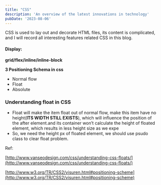 ```yaml
---
title: "CSS"
description: 'An overview of the latest innovations in technology'
pubDate: '2023-08-06'
---
```


CSS is used to lay out and decorate HTML files, its content is complicated, and I will record all interesting features related CSS in this blog.

#### Display:

**grid/flex/inline/inline-block**

**3 Positioning Schema in css**

- Normal flow
- Float
- Absolute

  

### Understanding float in CSS

- Float will make the item float out of normal flow, make this item have no height(**ITS WIDTH STILL EXISTS**), which will influence the position of the after element.and its container won’t calculate the height of floated element, which results in less height size as we expe
- So, we need the height px of floated element, we should use psudo class to clear float problem.

  

Ref:

[http://www.vanseodesign.com/css/understanding-css-floats/](http://www.vanseodesign.com/css/understanding-css-floats/)

[http://www.w3.org/TR/CSS2/visuren.html#positioning-scheme](http://www.w3.org/TR/CSS2/visuren.html#positioning-scheme)
